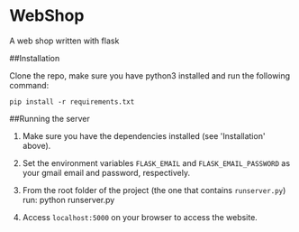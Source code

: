 # WebShop
A web shop written with flask

##Installation

Clone the repo, make sure you have python3 installed and run the following command:

    pip install -r requirements.txt

##Running the server

1. Make sure you have the dependencies installed (see 'Installation' above).

2. Set the environment variables `FLASK_EMAIL` and `FLASK_EMAIL_PASSWORD` as your gmail email and password, respectively.

3. From the root folder of the project (the one that contains `runserver.py`) run:
    python runserver.py

4. Access `localhost:5000` on your browser to access the website.

